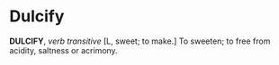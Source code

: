 # Dulcify

**DULCIFY**, _verb transitive_ \[L, sweet; to make.\] To sweeten; to free from acidity, saltness or acrimony.